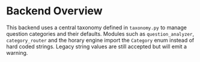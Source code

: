 # Backend Overview

This backend uses a central taxonomy defined in `taxonomy.py` to manage
question categories and their defaults. Modules such as
`question_analyzer`, `category_router` and the horary engine import the
`Category` enum instead of hard coded strings. Legacy string values are
still accepted but will emit a warning.
